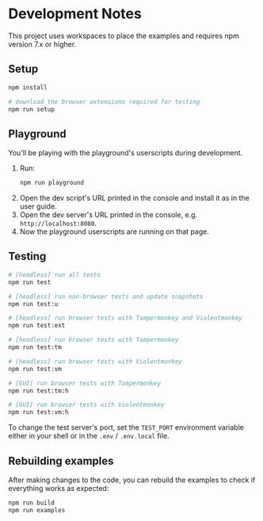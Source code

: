 # Development Notes

This project uses workspaces to place the examples and requires npm version 7.x or higher.

## Setup

```sh
npm install

# download the browser extensions required for testing
npm run setup
```

## Playground

You'll be playing with the playground's userscripts during development.

1. Run:
   ```sh
   npm run playground
   ```
2. Open the dev script's URL printed in the console and install it as in the user guide.
3. Open the dev server's URL printed in the console, e.g. `http://localhost:8080`.
4. Now the playground userscripts are running on that page.

## Testing

```sh
# [headless] run all tests
npm run test

# [headless] run non-browser tests and update snapshots
npm run test:u

# [headless] run browser tests with Tampermonkey and Violentmonkey
npm run test:ext

# [headless] run browser tests with Tampermonkey
npm run test:tm

# [headless] run browser tests with Violentmonkey
npm run test:vm

# [GUI] run browser tests with Tampermonkey
npm run test:tm:h

# [GUI] run browser tests with Violentmonkey
npm run test:vm:h
```

To change the test server's port, set the `TEST_PORT` environment variable either in your shell or in the `.env` / `.env.local` file.

## Rebuilding examples

After making changes to the code, you can rebuild the examples to check if everything works as expected:

```sh
npm run build
npm run examples
```
